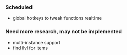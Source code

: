 ### Scheduled
* global hotkeys to tweak functions realtime

### Need more research, may not be implemented
* multi-instance support
* find ilvl for items